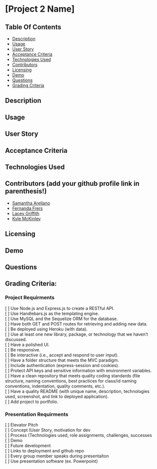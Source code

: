 # [Project 2 Name]

## Table Of Contents
* [Description](#description)
* [Usage](#usage)
* [User Story](#user-story)
* [Acceptance Criteria](#acceptance-criteria)
* [Technologies Used](#technologies-used)
* [Contributors](#contributors)
* [Licensing](#licensing)
* [Demo](#demo)
* [Questions](#questions)
* [Grading Criteria](#grading-criteria)

## Description

## Usage

## User Story

## Acceptance Criteria

## Technologies Used

## Contributors (add your github profile link in parenthesis!)
* [Samantha Arellano]()
* [Fernanda Frers](https://github.com/balloonicorn92)
* [Lacey Griffith](https://github.com/lacey-griffith)
* [Kyle McKinley]()

## Licensing

## Demo

## Questions


## Grading Criteria:

### Project Requirments
[ ] Use Node.js and Express.js to create a RESTful API.  
[ ] Use Handlebars.js as the templating engine.  
[ ] Use MySQL and the Sequelize ORM for the database.  
[ ] Have both GET and POST routes for retrieving and adding new data.  
[ ] Be deployed using Heroku (with data).  
[ ] Use at least one new library, package, or technology that we haven’t discussed.  
[ ] Have a polished UI.  
[ ] Be responsive.  
[ ] Be interactive (i.e., accept and respond to user input).  
[ ] Have a folder structure that meets the MVC paradigm.  
[ ] Include authentication (express-session and cookies).  
[ ] Protect API keys and sensitive information with environment variables.  
[ ] Have a clean repository that meets quality coding standards (file structure, naming conventions, best practices for class/id naming conventions, indentation, quality comments, etc.).  
[ ] Have a quality README (with unique name, description, technologies used, screenshot, and link to deployed application).  
[ ] Add project to portfolio.  

### Presentation Requirments
[ ] Elevator Pitch  
[ ] Concept (User Story, motivation for dev  
[ ] Process (Technologies used, role assignments, challenges, successes  
[ ] Demo  
[ ] Future development  
[ ] Links to deployment and github repo  
[ ] Every group member speaks during presentaiton  
[ ] Use presentation software (ex. Powerpoint)
